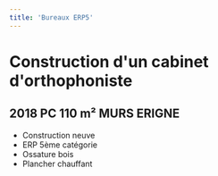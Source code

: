 ```yaml
---
title: 'Bureaux ERP5'
---
```


# **Construction d'un cabinet d'orthophoniste**
## 2018 PC 110 m² MURS ERIGNE

- Construction neuve 
- ERP 5ème catégorie
- Ossature bois 
- Plancher chauffant
